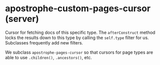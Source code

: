 # apostrophe-custom-pages-cursor (server)
Cursor for fetching docs of this specific type. The `afterConstruct`
method locks the results down to this type by calling the
`self.type` filter for us. Subclasses frequently add new filters.

We subclass `apostrophe-pages-cursor` so that cursors for page types
are able to use `.children()`, `.ancestors()`, etc.


